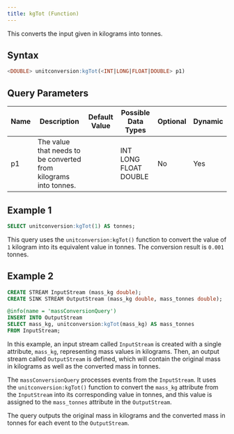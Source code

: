 ```yaml
---
title: kgTot (Function)
---
```


This converts the input given in kilograms into tonnes.

## Syntax

```sql
<DOUBLE> unitconversion:kgTot(<INT|LONG|FLOAT|DOUBLE> p1)
```

## Query Parameters

| Name | Description    | Default Value | Possible Data Types   | Optional | Dynamic |
|------|----------------|---------------|-----------------------|----------|---------|
| p1   | The value that needs to be converted from kilograms into tonnes. |               | INT LONG FLOAT DOUBLE | No       | Yes     |

## Example 1

```sql
SELECT unitconversion:kgTot(1) AS tonnes;
```

This query uses the `unitconversion:kgTot()` function to convert the value of `1` kilogram into its equivalent value in tonnes. The conversion result is `0.001` tonnes.

## Example 2

```sql
CREATE STREAM InputStream (mass_kg double);
CREATE SINK STREAM OutputStream (mass_kg double, mass_tonnes double);

@info(name = 'massConversionQuery')
INSERT INTO OutputStream
SELECT mass_kg, unitconversion:kgTot(mass_kg) AS mass_tonnes
FROM InputStream;
```

In this example, an input stream called `InputStream` is created with a single attribute, `mass_kg`, representing mass values in kilograms. Then, an output stream called `OutputStream` is defined, which will contain the original mass in kilograms as well as the converted mass in tonnes.

The `massConversionQuery` processes events from the `InputStream`. It uses the `unitconversion:kgTot()` function to convert the `mass_kg` attribute from the `InputStream` into its corresponding value in tonnes, and this value is assigned to the `mass_tonnes` attribute in the `OutputStream`.

The query outputs the original mass in kilograms and the converted mass in tonnes for each event to the `OutputStream`.

